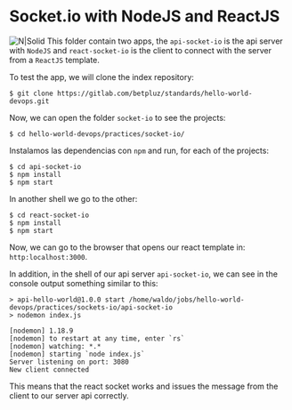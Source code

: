 # Socket.io with NodeJS and ReactJS
![N|Solid](https://cdn-images-1.medium.com/max/1600/1*ODPpimMHuBWuX0iivAFdhA.png)
This folder contain two apps, the `api-socket-io` is the api server with `NodeJS` and `react-socket-io` is the client to connect with the server from a `ReactJS` template. 

To test the app, we will clone the index repository:
```shell
$ git clone https://gitlab.com/betpluz/standards/hello-world-devops.git
```
Now, we can open the folder `socket-io` to see the projects:
```shell
$ cd hello-world-devops/practices/socket-io/
```
Instalamos las dependencias con `npm` and run, for each of the projects:
```shell
$ cd api-socket-io
$ npm install
$ npm start
```
In another shell we go to the other:
```shell
$ cd react-socket-io
$ npm install
$ npm start
```
Now, we can go to the browser that opens our react template in: `http:localhost:3000`.

In addition, in the shell of our api server `api-socket-io`, we can see in the console output something similar to this:
```shell
> api-hello-world@1.0.0 start /home/waldo/jobs/hello-world-devops/practices/sockets-io/api-socket-io
> nodemon index.js

[nodemon] 1.18.9
[nodemon] to restart at any time, enter `rs`
[nodemon] watching: *.*
[nodemon] starting `node index.js`
Server listening on port: 3080
New client connected
```
This means that the react socket works and issues the message from the client to our server api correctly.
